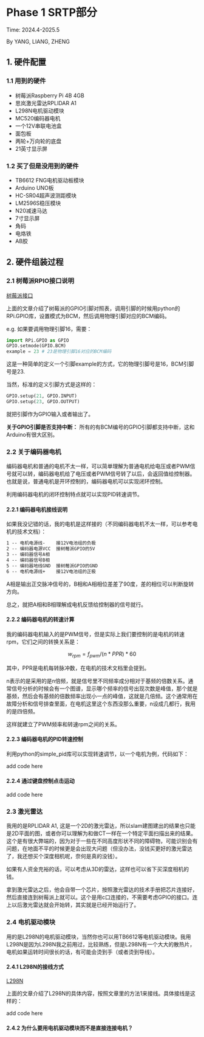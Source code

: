 # Phase 1 SRTP部分

Time: 2024.4-2025.5

By YANG, LIANG, ZHENG

## 1. 硬件配置

### 1.1 用到的硬件

- 树莓派Raspberry Pi 4B 4GB
- 思岚激光雷达RPLIDAR A1
- L298N电机驱动模块
- MC520编码器电机
- 一个12V串联电池盒
- 面包板
- 两轮+万向轮的底盘
- 21英寸显示屏

### 1.2 买了但是没用到的硬件

- TB6612 FNG电机驱动板模块
- Arduino UNO板
- HC-SR04超声波测距模块
- LM2596S稳压模块
- N20减速马达
- 7寸显示屏
- 角码
- 电烙铁
- AB胶

## 2. 硬件组装过程

### 2.1 树莓派RPIO接口说明

[树莓派接口](https://shumeipai.nxez.com/raspberry-pi-pins-version-40)

上面的文章介绍了树莓派的GPIO引脚对照表，调用引脚的时候用python的RPi.GPIO库，设置模式为BCM，然后调用物理引脚对应的BCM编码。

e.g. 如果要调用物理引脚16，需要：

```python
import RPi.GPIO as GPIO
GPIO.setmode(GPIO.BCM)
example = 23 # 23是物理引脚16对应的BCM编码
```

这是一种简单的定义一个引脚example的方式，它的物理引脚号是16，BCM引脚号是23.

当然，标准的定义引脚方式是这样的：

```python
GPIO.setup(21, GPIO.INPUT)
GPIO.setup(23, GPIO.OUTPUT)
``` 
就把引脚作为GPIO输入或者输出了。

**关于GPIO引脚是否支持中断：** 所有的有BCM编号的GPIO引脚都支持中断，这和Arduino有很大区别。

### 2.2 关于编码器电机

编码器电机和普通的电机不太一样，可以简单理解为普通电机给电压或者PWM信号就可以转，编码器电机给了电压或者PWM信号转了以后，会返回值给控制器。也就是说，普通电机是开环控制的，编码器电机可以实现闭环控制。

利用编码器电机的闭环控制特点就可以实现PID转速调节。

#### 2.2.1 编码器电机接线说明

如果我没记错的话，我的电机是这样接的（不同编码器电机不太一样，可以参考电机的技术文档）：

```txt
1 -- 电机电源线-    接12V电池组的负极
2 -- 编码器电源VCC  接树莓派GPIO的5V
3 -- 编码器信号A相  
4 -- 编码器信号B相  
5 -- 编码器地线GND  接树莓派GPIO的GND
6 -- 电机电源线+    接12V电池组的正极
```

A相是输出正交脉冲信号的，B相和A相相位差差了90度，差的相位可以判断旋转方向。

总之，就把A相和B相理解成电机反馈给控制器的信号就行。

#### 2.2.2 编码器电机的转速计算

我的编码器电机输入的是PWM信号，但是实际上我们要控制的是电机的转速rpm，它们之间的转换关系是：

$$
w_{rpm} = f_{pwm} / (n * PPR) * 60
$$

其中，PPR是电机每转脉冲数，在电机的技术文档里会提到。

n表示的是采用的是n倍频，就是信号里不同频率成分相对于基频的倍数关系。通常信号分析的时候会有一个图谱，显示哪个频率的信号出现次数是峰值，那个就是基频，然后会有基频的倍数频率出现小一点的峰值，这就是几倍频。这个通常用在故障分析和信号排查里面，在电机这里这个东西没那么重要，n设成几都行，我用的是四倍频。

这样就建立了PWM频率和转速rpm之间的关系。

#### 2.2.3 编码器电机的PID转速控制

利用python的simple_pid库可以实现转速调节，以一个电机为例，代码如下：

add code here

#### 2.2.4 通过键盘控制点击运动

add code here

### 2.3 激光雷达

我用的是RPLIDAR A1, 这是一个2D的激光雷达，所以slam建图建出的结果也只能是2D平面的图，或者你可以理解为和做CT一样在一个特定平面扫描出来的结果。这个是有很大弊端的，因为对于一些在不同高度形状不同的障碍物，可能识别会有问题，在地面不平的时候更是会出现大问题（但没办法，没钱买更好的激光雷达了，我还想买个深度相机呢，奈何是真的没钱）。

如果有人资金充裕的话，可以考虑从3D的雷达，这样也可以省下买深度相机的钱。

拿到激光雷达之后，他会自带一个芯片，按照激光雷达的技术手册把芯片连接好，然后直接连到树莓派上就可以。这个是用c口连接的，不需要考虑GPIO的接口。连上以后激光雷达就会开始转，其实就是已经开始运行了。

### 2.4 电机驱动模块

用的是L298N的电机驱动模块，当然你也可以用TB6612等电机驱动模块。我用L298N是因为L298N我之前用过，比较熟练，但是L298N有一个大大的散热片，电机如果运转时间很长的话，有可能会烫到手（或者烫到导线）。

#### 2.4.1 L298N的接线方式

[L298N](https://blog.csdn.net/GuanFuXinCSDN/article/details/104158512)

上面的文章介绍了L298N的具体内容，按照文章里的方法1来接线。具体接线是这样的：

add code here

#### 2.4.2 为什么要用电机驱动模块而不是直接连接电机？

